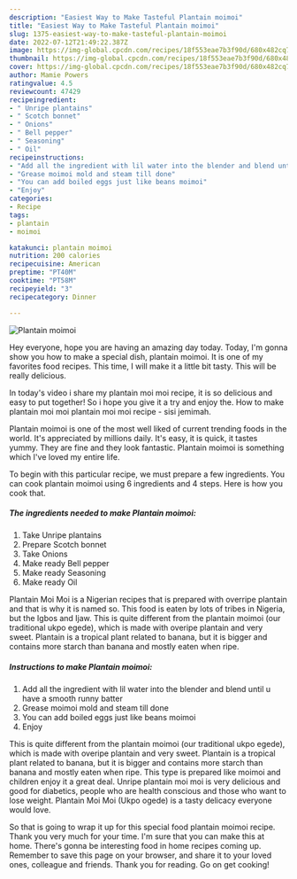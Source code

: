 ```yaml
---
description: "Easiest Way to Make Tasteful Plantain moimoi"
title: "Easiest Way to Make Tasteful Plantain moimoi"
slug: 1375-easiest-way-to-make-tasteful-plantain-moimoi
date: 2022-07-12T21:49:22.387Z
image: https://img-global.cpcdn.com/recipes/18f553eae7b3f90d/680x482cq70/plantain-moimoi-recipe-main-photo.jpg
thumbnail: https://img-global.cpcdn.com/recipes/18f553eae7b3f90d/680x482cq70/plantain-moimoi-recipe-main-photo.jpg
cover: https://img-global.cpcdn.com/recipes/18f553eae7b3f90d/680x482cq70/plantain-moimoi-recipe-main-photo.jpg
author: Mamie Powers
ratingvalue: 4.5
reviewcount: 47429
recipeingredient:
- " Unripe plantains"
- " Scotch bonnet"
- " Onions"
- " Bell pepper"
- " Seasoning"
- " Oil"
recipeinstructions:
- "Add all the ingredient with lil water into the blender and blend until u have a smooth runny batter"
- "Grease moimoi mold and steam till done"
- "You can add boiled eggs just like beans moimoi"
- "Enjoy"
categories:
- Recipe
tags:
- plantain
- moimoi

katakunci: plantain moimoi 
nutrition: 200 calories
recipecuisine: American
preptime: "PT40M"
cooktime: "PT58M"
recipeyield: "3"
recipecategory: Dinner

---
```



![Plantain moimoi](https://img-global.cpcdn.com/recipes/18f553eae7b3f90d/680x482cq70/plantain-moimoi-recipe-main-photo.jpg)

Hey everyone, hope you are having an amazing day today. Today, I'm gonna show you how to make a special dish, plantain moimoi. It is one of my favorites food recipes. This time, I will make it a little bit tasty. This will be really delicious.

In today&#39;s video i share my plantain moi moi recipe, it is so delicious and easy to put together! So i hope you give it a try and enjoy the. How to make plantain moi moi plantain moi moi recipe - sisi jemimah.

Plantain moimoi is one of the most well liked of current trending foods in the world. It's appreciated by millions daily. It's easy, it is quick, it tastes yummy. They are fine and they look fantastic. Plantain moimoi is something which I've loved my entire life.


To begin with this particular recipe, we must prepare a few ingredients. You can cook plantain moimoi using 6 ingredients and 4 steps. Here is how you cook that.

<!--inarticleads1-->

##### The ingredients needed to make Plantain moimoi:

1. Take  Unripe plantains
1. Prepare  Scotch bonnet
1. Take  Onions
1. Make ready  Bell pepper
1. Make ready  Seasoning
1. Make ready  Oil


Plantain Moi Moi is a Nigerian recipes that is prepared with overripe plantain and that is why it is named so. This food is eaten by lots of tribes in Nigeria, but the Igbos and Ijaw. This is quite different from the plantain moimoi (our traditional ukpo egede), which is made with overipe plantain and very sweet. Plantain is a tropical plant related to banana, but it is bigger and contains more starch than banana and mostly eaten when ripe. 

<!--inarticleads2-->

##### Instructions to make Plantain moimoi:

1. Add all the ingredient with lil water into the blender and blend until u have a smooth runny batter
1. Grease moimoi mold and steam till done
1. You can add boiled eggs just like beans moimoi
1. Enjoy


This is quite different from the plantain moimoi (our traditional ukpo egede), which is made with overipe plantain and very sweet. Plantain is a tropical plant related to banana, but it is bigger and contains more starch than banana and mostly eaten when ripe. This type is prepared like moimoi and children enjoy it a great deal. Unripe plantain moi moi is very delicious and good for diabetics, people who are health conscious and those who want to lose weight. Plantain Moi Moi (Ukpo ogede) is a tasty delicacy everyone would love. 

So that is going to wrap it up for this special food plantain moimoi recipe. Thank you very much for your time. I'm sure that you can make this at home. There's gonna be interesting food in home recipes coming up. Remember to save this page on your browser, and share it to your loved ones, colleague and friends. Thank you for reading. Go on get cooking!
